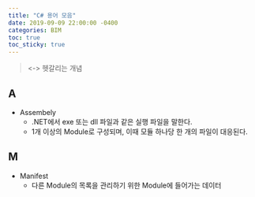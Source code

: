 ```yaml
---
title: "C# 용어 모음"
date: 2019-09-09 22:00:00 -0400
categories: BIM
toc: true
toc_sticky: true
---
```


> <-> 헷갈리는 개념

## A
* Assembely
  + .NET에서 exe 또는 dll 파일과 같은 실행 파일을 말한다.
  + 1개 이상의 Module로 구성되며, 이때 모듈 하나당 한 개의 파일이 대응된다.

## M
* Manifest
  + 다른 Module의 목록을 관리하기 위한 Module에 들어가는 데이터
  

